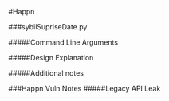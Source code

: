 #Happn

###sybilSupriseDate.py

#####Command Line Arguments

#####Design Explanation

#####Additional notes

###Happn Vuln Notes
#####Legacy API Leak

